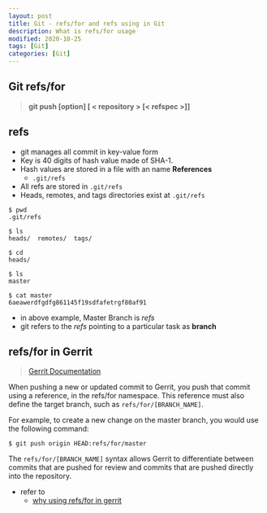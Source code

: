 ```yaml
---
layout: post
title: Git - refs/for and refs using in Git
description: What is refs/for usage
modified: 2020-10-25
tags: [Git]
categories: [Git]
---
```


## Git refs/for
> **git push [option] [ < repository > [< refspec >]]**  

## refs
* git manages all commit in key-value form
* Key is 40 digits of hash value made of SHA-1.
* Hash values are stored in a file with an name **References**
  * `.git/refs`
* All refs are stored in `.git/refs`
* Heads, remotes, and tags directories exist at `.git/refs`

```console
$ pwd
.git/refs

$ ls
heads/  remotes/  tags/

$ cd
heads/

$ ls
master

$ cat master
6aeawerdfgdfg861145f19sdfafetrgf80af91
```

* in above example, Master Branch is *refs*
* git refers to the *refs* pointing to a particular task as **branch**

## refs/for in Gerrit
> [Gerrit Documentation](https://gerrit-review.googlesource.com/Documentation/)


When pushing a new or updated commit to Gerrit, you push that commit using a reference, in the refs/for namespace. This reference must also define the target branch, such as `refs/for/[BRANCH_NAME]`.

For example, to create a new change on the master branch, you would use the following command:
```console
$ git push origin HEAD:refs/for/master
```
The `refs/for/[BRANCH_NAME]` syntax allows Gerrit to differentiate between commits that are pushed for review and commits that are pushed directly into the repository.

* refer to
    * [why using refs/for in gerrit](https://stackoverflow.com/questions/10461214/why-is-git-push-gerrit-headrefs-for-master-used-instead-of-git-push-origin-mast)